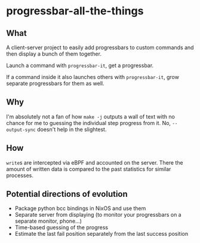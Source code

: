 # progressbar-all-the-things

## What

A client-server project to easily add progressbars to custom commands
and then display a bunch of them together.

Launch a command with `progressbar-it`, get a progressbar.

If a command inside it also launches others with `progressbar-it`,
grow separate progressbars for them as well.

## Why

I'm absolutely not a fan of how `make -j` outputs a wall of text
with no chance for me to guessing the individual step progress from it.
No, `--output-sync` doesn't help in the slightest.

## How

`write`s are intercepted via eBPF and accounted on the server.
There the amount of written data
is compared to the past statistics for similar processes.

## Potential directions of evolution

* Package python bcc bindings in NixOS and use them
* Separate server from displaying
  (to monitor your progressbars on a separate monitor, phone...)
* Time-based guessing of the progress
* Estimate the last fail position separately from the last success position
